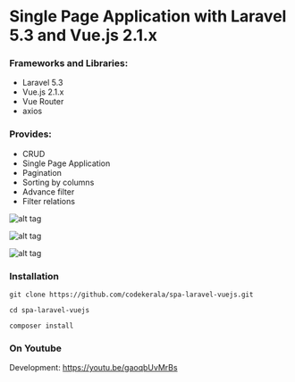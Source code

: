 # Single Page Application with Laravel 5.3 and Vue.js 2.1.x

### Frameworks and Libraries:

- Laravel 5.3
- Vue.js 2.1.x
- Vue Router
- axios

### Provides:

- CRUD
- Single Page Application
- Pagination
- Sorting by columns
- Advance filter
- Filter relations


![alt tag](https://github.com/codekerala/spa-laravel-vuejs/raw/master/s1.png)

![alt tag](https://github.com/codekerala/spa-laravel-vuejs/raw/master/s2.png)

![alt tag](https://github.com/codekerala/spa-laravel-vuejs/raw/master/s3.png)

### Installation
`git clone https://github.com/codekerala/spa-laravel-vuejs.git`

`cd spa-laravel-vuejs`

`composer install`

### On Youtube

Development: https://youtu.be/gaoqbUvMrBs